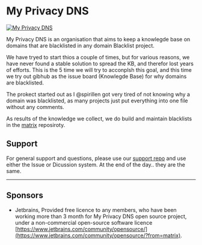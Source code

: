 # My Privacy DNS

[![My Privacy DNS](https://github.com/mypdns/matrix/blob/master/.assets/icons/logo.png?raw=true)](https://www.mypdns.org/)

My Privacy DNS is an organisation that aims to keep a knowlegde base on domains that are blacklisted in any domain Blacklist project.

We have tryed to start thios a couple of times, but for various reasons, we have never found a stable solution to spread the KB, and therefor lost years of efforts. This is the 5 time we will try to acconplsh this goal, and this time we try out gibhub as the issue board (Knowlegde Base) for why domains are blacklisted.

The prokect started out as I @spirillen got very tired of not knowing why a domain was blacklisted, as many projects just put everything into one file without any comments.

As results of the knowledge we collect, we do build and maintain blacklists in the [matrix](https://github.com/mypdns/matrix) reposiroty.

## Support
For general support and questions, please use our [support repo](https://github.com/mypdns/Support) and use either the Issue or Dicussion system. At the end of the day.. they are the same.

---------

## Sponsors

- Jetbrains, Provided free licence to any members, who have been working more
  than 3 month for My Privacy DNS open source project, under a non-commercial
  open-source software licence
  [https://www.jetbrains.com/community/opensource/](https://www.jetbrains.com/community/opensource/?from=matrix).
